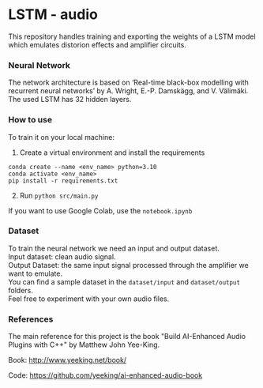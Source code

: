 # LSTM - audio

This repository handles training and exporting the weights of a LSTM model which emulates distorion effects and amplifier circuits. <br>

### Neural Network

The network architecture is based on ‘Real-time black-box modelling with recurrent neural networks’ by A. Wright, E.-P. Damskägg, and V. Välimäki. <br>
The used LSTM has 32 hidden layers.

### How to use

To train it on your local machine:

1. Create a virtual environment and install the requirements

```
conda create --name <env_name> python=3.10
conda activate <env_name>
pip install -r requirements.txt
```

2. Run `python src/main.py`

If you want to use Google Colab, use the `notebook.ipynb`

### Dataset

To train the neural network we need an input and output dataset. <br>
Input dataset: clean audio signal. <br>
Output Dataset: the same input signal processed through the amplifier we want to emulate. <br>
You can find a sample dataset in the `dataset/input` and `dataset/output` folders. <br>
Feel free to experiment with your own audio files.

### References

The main reference for this project is the book "Build AI-Enhanced Audio Plugins with C++" by Matthew John Yee-King.

Book: http://www.yeeking.net/book/

Code: https://github.com/yeeking/ai-enhanced-audio-book
